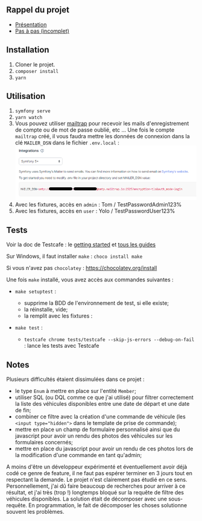 ## Rappel du projet

- [Présentation](docs/présentation%20locauto.docx)
- [Pas à pas (incomplet)](docs/project%20pas-à-pas.docx)

## Installation

1. Cloner le projet.  
2. `composer install`
3. `yarn`

## Utilisation

1. `symfony serve`
2. `yarn watch`
3. Vous pouvez utiliser [mailtrap](https://mailtrap.io/register/signup?ref=header) pour recevoir les mails d'enregistrement de compte ou de mot de passe oublié, etc ... Une fois le compte `mailtrap` créé, il vous faudra mettre les données de connexion dans la clé `MAILER_DSN` dans le fichier `.env.local` :
   ![Mailtrap credentials](assets/images/mailtrap_credentials.png)
4. Avec les fixtures, accès en `admin` : Tom / TestPasswordAdmin123%
5. Avec les fixtures, accès en `user` : Yolo / TestPasswordUser123%

## Tests

Voir la doc de Testcafe : le [getting started](https://testcafe.io/documentation/402635/getting-started) et [tous les guides](https://testcafe.io/documentation/402634/guides)  

Sur Windows, il faut installer `make` : `choco install make`

Si vous n'avez pas `chocolatey` : <https://chocolatey.org/install>

Une fois `make` installé, vous avez accès aux commandes suivantes :  

- `make setuptest` :
  
  - supprime la BDD de l'environnement de test, si elle existe;  
  - la réinstalle, vide;  
  - la remplit avec les fixtures :  

- `make test` :
  - `testcafe chrome tests/testcafe --skip-js-errors --debug-on-fail` : lance les tests avec Testcafe

## Notes

Plusieurs difficultés étaient dissimulées dans ce projet :

- le type `Enum` à mettre en place sur l'entité `Member`;
- utiliser SQL (ou DQL comme ce que j'ai utilisé) pour filtrer correctement la liste des véhicules disponibles entre une date de départ et une date de fin;
- combiner ce filtre avec la création d'une commande de véhicule (les `<input type="hidden">` dans le template de prise de commande);
- mettre en place un champ de formulaire personnalisé ainsi que du javascript pour avoir un rendu des photos des véhicules sur les formulaires concernés;
- mettre en place du javascript pour avoir un rendu de ces photos lors de la modification d'une commande en tant qu'admin;

A moins d'être un développeur expérimenté et éventuellement avoir déjà codé ce genre de feature, il ne faut pas espérer terminer en 3 jours tout en respectant la demande. Le projet n'est clairement pas étudié en ce sens. Personnellement, j'ai dû faire beaucoup de recherches pour arriver à ce résultat, et j'ai très (trop !) longtemps bloqué sur la requête de filtre des véhicules disponibles. La solution était de décomposer avec une sous-requête. En programmation, le fait de décomposer les choses solutionne souvent les problèmes.
